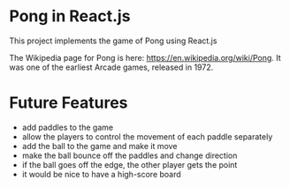 # Pong in React.js

This project implements the game of Pong using React.js

The Wikipedia page for Pong is here: https://en.wikipedia.org/wiki/Pong. It was
one of the earliest Arcade games, released in 1972.

# Future Features

- add paddles to the game
- allow the players to control the movement of each paddle separately
- add the ball to the game and make it move
- make the ball bounce off the paddles and change direction
- if the ball goes off the edge, the other player gets the point
- it would be nice to have a high-score board
